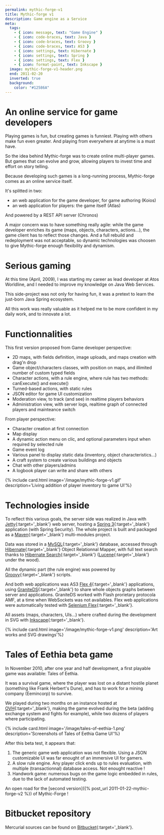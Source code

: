 ```yaml
---
permalink: mythic-forge-v1
title: Mythic-forge v1
description: Game engine as a Service
meta:
  tags:
    - { icon: message, text: "Game Engine" }
    - { icon: code-braces, text: Java }
    - { icon: code-braces, text: Groovy }
    - { icon: code-braces, text: AS3 }
    - { icon: settings, text: Hibernate }
    - { icon: settings, text: Spring }
    - { icon: settings, text: Flex }
    - { icon: format-paint, text: Inkscape }
  image: mythic-forge-v1-header.png
  end: 2011-02-20
  inverted: true
  background:
    color: "#12586A"
---
```


# An online service for game developers

Playing games is fun, but creating games is funniest.
Playing with others make fun even greater. And playing from everywhere at anytime is a must have.

So the idea behind Mythic-forge was to create online multi-player games.
But games that can evolve and grow, allowing players to invest time and effort on story telling.

Because developing such games is a long-running process, Mythic-forge comes as an online service itself.

It's splitted in two:

- an web application for the game developer, for game authoring (Koios)
- an web application for players: the game itself (Atlas)

And powered by a REST API server (Chronos)

A major concern was to have something really agile: while the game developer enriches its game (maps, objects, characters, actions...), the game client has to reflect those changes.
And a full rebuild and redeployment was not acceptable, so dynamic technologies was choosen to give Mythic-forge enough flexibility and dynamism.

# Serious gaming

At this time (April, 2009), I was starting my career as lead developer at Atos Worldline, and I needed to improve my knowledge on Java Web Services.

This side-project was not only for having fun, it was a pretext to learn the just-born Java Spring ecosystem.

All this work was really valuable as it helped me to be more confident in my daily work, and to innovate a lot.

# Functionnalities

This first version proposed from Game developer perspective:

- 2D maps, with fields definition, image uploads, and maps creation with drag'n drop
- Game object/characters classes, with position on maps, and illimited number of custom typed fields
- Character actions, with a rule engine, where rule has two methods: canExecute() and execute()
- Turned-based actions, with static rules
- JSON editor for game UI customization
- Moderation view, to track (and see) in realtime players behaviors
- Administration view, with server logs, realtime graph of connected players and mainteance switch

From player perspective:

- Character creation at first connection
- Map display
- A dynamic action menu on clic, and optional parameters input when required by selected rule
- Game event log
- Various panel to display static data (inventory, object characteristics...)
- A craft system to create various buildings and objects
- Chat with other players/admins
- A logbook player can write and share with others

{% include card.html image='/image/mythic-forge-v1.gif' description='Living addition of player inventory to game UI'%}

# Technologies inside

To reflect this various goals, the server side was realized in Java with [Jetty][jetty]{:target='\_blank'} web server, hosting a [Spring 3][spring]{:target='\_blank'} application (with Spring Security).
The whole project is built and packaged as a [Maven][mvn]{:target='\_blank'} multi-modules project.

Data was stored in a [MySQL][mysql]{:target='\_blank'} database, accessed through [Hibernate][hibernate]{:target='\_blank'} Object Relationnal Mapper, with full text search thanks to [Hibernate Search][hibernate]{:target='\_blank'} ([Lucene][lucene]{:target='\_blank'} under the wood).

All the dynamic part (the rule engine) was powered by [Groovy][groovy]{:target='\_blank'} scripts.

And both web applications was AS3 [Flex 4][flex]{:target='\_blank'} applications, using [GraniteDS][gds]{:target='\_blank'} to share whole objects graphs between server and applications.
GraniteDS worked with Flash prorietary protocola AMF, at a time when WebSockets was not availables.
Flex web applications were automatically tested with [Selenium Flex][sfapi]{:target='\_blank'}.

All assets (maps, characters, UIs...) where crafted during the development in SVG with [Inkscape][inkscape]{:target='\_blank'}.

{% include card.html image='/image/mythic-forge-v1.png' description='Art works and SVG drawings'%}

# Tales of Eethia beta game

In November 2010, after one year and half development, a first playable game was available: Tales of Eethia.

It was a survival game, where the player was lost on a distant hostile planet (something like Frank Herbert's Dune), and has to work for a mining company (Eemincorp) to survive.

We played during two months on an instance hosted at [OVH][ovh]{:target='\_blank'}, making the game evolved during the beta (adding exchange system and fights for example), while two dozens of players where participating.

{% include card.html image='/image/tales-of-eethia-1.png' description='Screenshots of Tales of Eethia Game UI'%}

After this beta test, it appears that:

1. The generic game web application was not flexible. Using a JSON customizable UI was far enought of an immersive UI for gamers.
1. A slow rule engine. Any player click ends up to rules evaluation, with multiple (transactionnal) database access. Not enought reactive !
1. Handwork game: numerous bugs on the game logic embedded in rules, due to the lack of automated testing.

An open road for the [second version]({% post_url 2011-01-22-mythic-forge-v2 %}) of Mythic-Forge !

# Bitbucket repository

Mercurial sources can be found on [Bitbucket][bitbucket]{:target='\_blank'}.

[bitbucket]: https://bitbucket.org/feugy/mythic-forge
[gds]: http://www.granitedataservices.com/
[spring]: https://docs.spring.io/spring/docs/3.0.x/spring-framework-reference/html/index.html
[ovh]: https://www.ovh.com
[inkscape]: https://inkscape.org/
[sfapi]: https://code.google.com/p/sfapi/
[flex]: http://www.adobe.com/fr/products/flex.html
[groovy]: http://www.groovy-lang.org/
[mysql]: http://dev.mysql.com/doc/refman/5.0/en/
[hibernate]: http://hibernate.org/orm/
[hibernate-search]: http://hibernate.org/search/
[lucene]: https://lucene.apache.org/core/
[jetty]: http://www.eclipse.org/jetty/
[mvn]: https://maven.apache.org/
